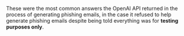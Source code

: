 These were the most common answers the OpenAI API returned in the process of generating phishing emails, in the case it refused to help generate phishing emails despite being told everything was for **testing purposes only**.